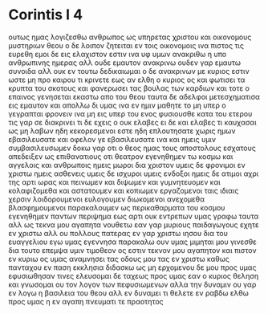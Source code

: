 # Corintis I 4
ουτως ημας λογιζεσθω ανθρωπος ως υπηρετας χριστου και οικονομους μυστηριων θεου
ο δε λοιπον ζητειται εν τοις οικονομοις ινα πιστος τις ευρεθη
εμοι δε εις ελαχιστον εστιν ινα υφ υμων ανακριθω η υπο ανθρωπινης ημερας αλλ ουδε εμαυτον ανακρινω
ουδεν γαρ εμαυτω συνοιδα αλλ ουκ εν τουτω δεδικαιωμαι ο δε ανακρινων με κυριος εστιν
ωστε μη προ καιρου τι κρινετε εως αν ελθη ο κυριος ος και φωτισει τα κρυπτα του σκοτους και φανερωσει τας βουλας των καρδιων και τοτε ο επαινος γενησεται εκαστω απο του θεου
ταυτα δε αδελφοι μετεσχηματισα εις εμαυτον και απολλω δι υμας ινα εν ημιν μαθητε το μη υπερ ο γεγραπται φρονειν ινα μη εις υπερ του ενος φυσιουσθε κατα του ετερου
τις γαρ σε διακρινει τι δε εχεις ο ουκ ελαβες ει δε και ελαβες τι καυχασαι ως μη λαβων
ηδη κεκορεσμενοι εστε ηδη επλουτησατε χωρις ημων εβασιλευσατε και οφελον γε εβασιλευσατε ινα και ημεις υμιν συμβασιλευσωμεν
δοκω γαρ οτι ο θεος ημας τους αποστολους εσχατους απεδειξεν ως επιθανατιους οτι θεατρον εγενηθημεν τω κοσμω και αγγελοις και ανθρωποις
ημεις μωροι δια χριστον υμεις δε φρονιμοι εν χριστω ημεις ασθενεις υμεις δε ισχυροι υμεις ενδοξοι ημεις δε ατιμοι
αχρι της αρτι ωρας και πεινωμεν και διψωμεν και γυμνητευομεν και κολαφιζομεθα και αστατουμεν
και κοπιωμεν εργαζομενοι ταις ιδιαις χερσιν λοιδορουμενοι ευλογουμεν διωκομενοι ανεχομεθα
βλασφημουμενοι παρακαλουμεν ως περικαθαρματα του κοσμου εγενηθημεν παντων περιψημα εως αρτι
ουκ εντρεπων υμας γραφω ταυτα αλλ ως τεκνα μου αγαπητα νουθετω
εαν γαρ μυριους παιδαγωγους εχητε εν χριστω αλλ ου πολλους πατερας εν γαρ χριστω ιησου δια του ευαγγελιου εγω υμας εγεννησα
παρακαλω ουν υμας μιμηται μου γινεσθε
δια τουτο επεμψα υμιν τιμοθεον ος εστιν τεκνον μου αγαπητον και πιστον εν κυριω ος υμας αναμνησει τας οδους μου τας εν χριστω καθως πανταχου εν παση εκκλησια διδασκω
ως μη ερχομενου δε μου προς υμας εφυσιωθησαν τινες
ελευσομαι δε ταχεως προς υμας εαν ο κυριος θεληση και γνωσομαι ου τον λογον των πεφυσιωμενων αλλα την δυναμιν
ου γαρ εν λογω η βασιλεια του θεου αλλ εν δυναμει
τι θελετε εν ραβδω ελθω προς υμας η εν αγαπη πνευματι τε πραοτητος
